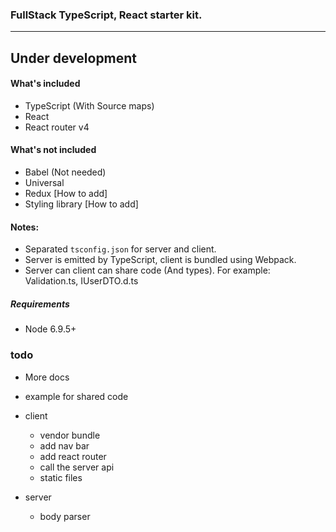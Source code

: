 ### FullStack TypeScript, React starter kit.

---

## Under development


#### What's included
* TypeScript (With Source maps)
* React
* React router v4


#### What's not included
* Babel (Not needed)
* Universal
* Redux [How to add]
* Styling library [How to add]

#### Notes:
* Separated `tsconfig.json` for server and client.
* Server is emitted by TypeScript, client is bundled using Webpack.
* Server can client can share code (And types). For example: Validation.ts, IUserDTO.d.ts

##### Requirements
* Node 6.9.5+

### todo
* More docs
* example for shared code

* client
  * vendor bundle
  * add nav bar
  * add react router
  * call the server api
  * static files  
  
* server
  * body parser
  